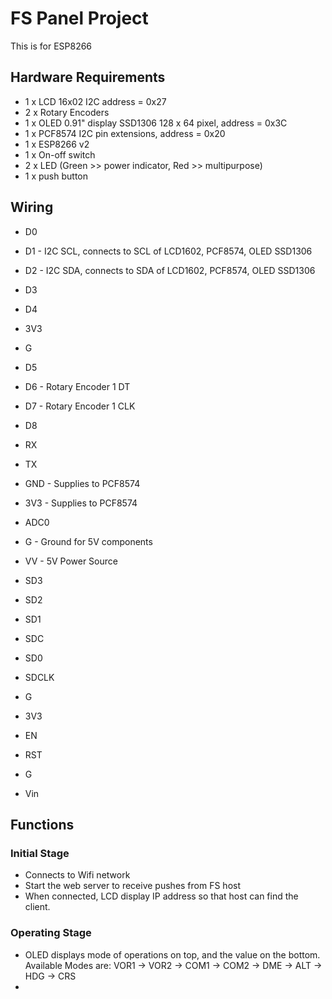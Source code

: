 # FS Panel Project
This is for ESP8266

## Hardware Requirements
- 1 x LCD 16x02 I2C address = 0x27
- 2 x Rotary Encoders
- 1 x OLED 0.91" display SSD1306 128 x 64 pixel, address = 0x3C
- 1 x PCF8574 I2C pin extensions, address = 0x20
- 1 x ESP8266 v2
- 1 x On-off switch
- 2 x LED (Green >> power indicator, Red >> multipurpose)
- 1 x push button

## Wiring
- D0
- D1 - I2C SCL, connects to SCL of LCD1602, PCF8574, OLED SSD1306
- D2 - I2C SDA, connects to SDA of LCD1602, PCF8574, OLED SSD1306
- D3
- D4
- 3V3
- G
- D5
- D6 - Rotary Encoder 1 DT
- D7 - Rotary Encoder 1 CLK
- D8
- RX
- TX
- GND - Supplies to PCF8574
- 3V3 - Supplies to PCF8574

- ADC0
- G   - Ground for 5V components
- VV  - 5V Power Source
- SD3
- SD2
- SD1
- SDC
- SD0
- SDCLK
- G
- 3V3
- EN
- RST
- G
- Vin

## Functions

### Initial Stage
- Connects to Wifi network
- Start the web server to receive pushes from FS host
- When connected, LCD display IP address so that host can find the client.

### Operating Stage
- OLED displays mode of operations on top, and the value on the bottom. Available Modes are: VOR1 -> VOR2 -> COM1 -> COM2 -> DME -> ALT -> HDG -> CRS
- 